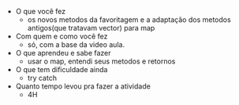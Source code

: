 - O que você fez
  - os novos metodos da favoritagem e a adaptação dos metodos antigos(que tratavam vector) para map
- Com quem e como você fez
  - só, com a base da video aula.
- O que aprendeu e sabe fazer
  - usar o map, entendi seus metodos e retornos
- O que tem dificuldade ainda
  - try catch
- Quanto tempo levou pra fazer a atividade
  - 4H
